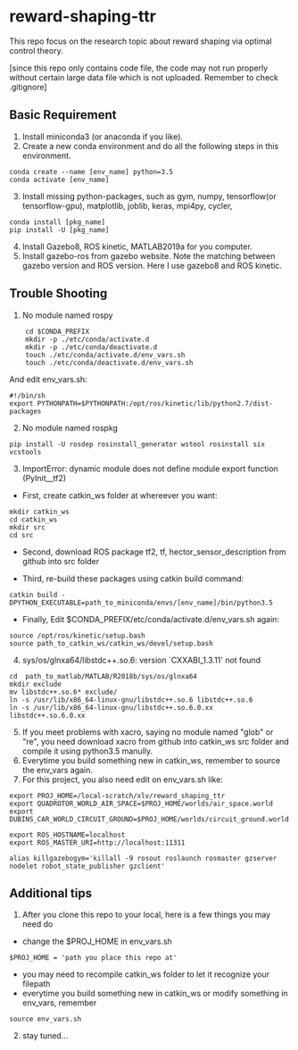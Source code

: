 # reward-shaping-ttr
This repo focus on the research topic about reward shaping via optimal control theory.

[since this repo only contains code file, the code may not run properly without certain large data file which is not uploaded. Remember to check .gitignore]


## Basic Requirement
1.  Install miniconda3 (or anaconda if you like). 
2.  Create a new conda environment and do all the following steps in this environment. 
```
conda create --name [env_name] python=3.5
conda activate [env_name]
```
3.  Install missing python-packages, such as gym, numpy, tensorflow(or tensorflow-gpu), matplotlib, joblib, keras, mpi4py, cycler,
```
conda install [pkg_name]
pip install -U [pkg_name]
```
4.  Install Gazebo8, ROS kinetic, MATLAB2019a for you computer.
5.  Install gazebo-ros from gazebo website. Note the matching between gazebo version and ROS version. Here I use gazebo8 and ROS kinetic.

## Trouble Shooting
1.  No module named rospy
```
    cd $CONDA_PREFIX
	mkdir -p ./etc/conda/activate.d
	mkdir -p ./etc/conda/deactivate.d
	touch ./etc/conda/activate.d/env_vars.sh
	touch ./etc/conda/deactivate.d/env_vars.sh
```
And edit env_vars.sh:
```
#!/bin/sh
export PYTHONPATH=$PYTHONPATH:/opt/ros/kinetic/lib/python2.7/dist-packages
```
2.  No module named rospkg
```
pip install -U rosdep rosinstall_generator wstool rosinstall six vcstools
```
3.  ImportError: dynamic module does not define module export function (PyInit__tf2)

   + First, create catkin_ws folder at whereever you want: 
   ```
   mkdir catkin_ws
   cd catkin_ws
   mkdir src
   cd src
   ```
   + Second, download ROS package tf2, tf, hector_sensor_description from github into src folder

   + Third, re-build these packages using catkin build command:
   ```
   catkin build -DPYTHON_EXECUTABLE=path_to_miniconda/envs/[env_name]/bin/python3.5
   ```
   + Finally,
   Edit $CONDA_PREFIX/etc/conda/activate.d/env_vars.sh again:
   ```
   source /opt/ros/kinetic/setup.bash
   source path_to_catkin_ws/catkin_ws/devel/setup.bash
   ```
4.  sys/os/glnxa64/libstdc++.so.6: version `CXXABI_1.3.11' not found
```
cd  path_to_matlab/MATLAB/R2018b/sys/os/glnxa64
mkdir exclude
mv libstdc++.so.6* exclude/
ln -s /usr/lib/x86_64-linux-gnu/libstdc++.so.6 libstdc++.so.6
ln -s /usr/lib/x86_64-linux-gnu/libstdc++.so.6.0.xx libstdc++.so.6.0.xx
```
5.  If you meet problems with xacro, saying no module named "glob" or "re", you need download xacro from github into catkin_ws src folder and compile it using python3.5 manully.
6.  Everytime you build something new in catkin_ws, remember to source the env_vars again.
7.  For this project, you also need edit on env_vars.sh like:
```
export PROJ_HOME=/local-scratch/xlv/reward_shaping_ttr
export QUADROTOR_WORLD_AIR_SPACE=$PROJ_HOME/worlds/air_space.world
export DUBINS_CAR_WORLD_CIRCUIT_GROUND=$PROJ_HOME/worlds/circuit_ground.world

export ROS_HOSTNAME=localhost
export ROS_MASTER_URI=http://localhost:11311

alias killgazebogym='killall -9 rosout roslaunch rosmaster gzserver nodelet robot_state_publisher gzclient'
```


## Additional tips
1.  After you clone this repo to your local, here is a few things you may need do
   + change the $PROJ_HOME in env_vars.sh
   ```
   $PROJ_HOME = 'path you place this repo at'
   ```
   + you may need to recompile catkin_ws folder to let it recognize your filepath
   + everytime you build something new in catkin_ws or modify something in env_vars, remember
   ```
   source env_vars.sh
   ```
2. stay tuned...
































